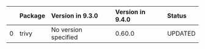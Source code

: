 <!-- markdown-link-check-disable -->

|    | Package   | Version in 9.3.0     | Version in 9.4.0   | Status   |
|---:|:----------|:---------------------|:-------------------|:---------|
|  0 | trivy     | No version specified | 0.60.0             | UPDATED  |